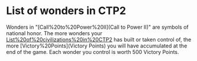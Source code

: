 # List of wonders in CTP2

Wonders in "[Call%20to%20Power%20II](Call to Power II)" are symbols of national honor. The more wonders your [List%20of%20civilizations%20in%20CTP2](civilization) has built or taken control of, the more [Victory%20Points](Victory Points) you will have accumulated at the end of the game. Each wonder you control is worth 500 Victory Points.